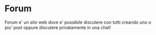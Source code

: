 # Forum
Forum e' un sito web dove e' possibile discutere con tutti creando uno o piu' post oppure discutere privatamente in una chat!
